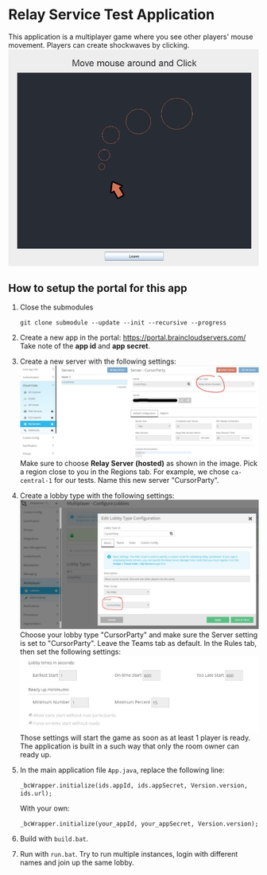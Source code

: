 # Relay Service Test Application
This application is a multiplayer game where you see other players' mouse movement. Players can create shockwaves by clicking.
![](readme_images/screencap.jpg)

## How to setup the portal for this app
1. Close the submodules
   ```
   git clone submodule --update --init --recursive --progress
   ```

2. Create a new app in the portal: https://portal.braincloudservers.com/
   Take note of the **app id** and **app secret**.

3. Create a new server with the following settings:
   ![](readme_images/relayserver.jpg)
   Make sure to choose **Relay Server (hosted)** as shown in the image. Pick a region close to you in the Regions tab. For example, we chose `ca-central-1` for our tests.
   Name this new server "CursorParty".

4. Create a lobby type with the following settings:
   ![](readme_images/lobby1.jpg)
   Choose your lobby type "CursorParty" and make sure the Server setting is set to "CursorParty". Leave the Teams tab as default. In the Rules tab, then set the following settings:
   ![](readme_images/lobby2.jpg)
   Those settings will start the game as soon as at least 1 player is ready. The application is built in a such way that only the room owner can ready up.

5. In the main application file `App.java`, replace the following line:
   ```
   _bcWrapper.initialize(ids.appId, ids.appSecret, Version.version, ids.url);
   ```
   With your own:
   ```
   _bcWrapper.initialize(your_appId, your_appSecret, Version.version);
   ```

6. Build with `build.bat`.

7. Run with `run.bat`. Try to run multiple instances, login with different names and join up the same lobby.

